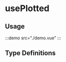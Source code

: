 # usePlotted

## Usage

:::demo src="./demo.vue"
:::

## Type Definitions

<!-- :::dts ./usePlotted.ts -->
